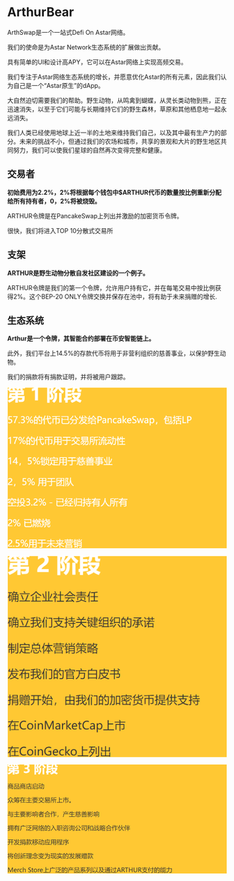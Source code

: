 # ArthurBear

ArthSwap是一个一站式Defi On Astar网络。

我们的使命是为Astar Network生态系统的扩展做出贡献。

具有简单的Ul和设计高APY，它可以在Astar网络上实现高频交易。

我们专注于Astar网络生态系统的增长，并愿意优化Astar的所有元素，因此我们认为自己是一个“Astar原生”的dApp。

大自然迫切需要我们的帮助。野生动物，从鸣禽到蝴蝶，从灵长类动物到熊，正在迅速消失，以至于它们可能与长期维持它们的野生森林，草原和其他栖息地一起永远消失。

我们人类已经使用地球上近一半的土地来维持我们自己，以及其中最有生产力的部分。未来的挑战不小，但通过我们的农场和城市，共享的景观和大片的野生地区共同努力，我们可以使我们星球的自然再次变得完整和健康。

## **交易者**

**初始费用为2.2%，2%将根据每个钱包中$ARTHUR代币的数量按比例重新分配给所有持有者，0，2%将被烧毁。**

ARTHUR令牌是在PancakeSwap上列出并激励的加密货币令牌。

很快，我们将进入TOP 10分散式交易所

## **支架**

**ARTHUR是野生动物分散自发社区建设的一个例子。**

ARTHUR令牌是我们的第一个令牌，允许用户持有它，并在每笔交易中按比例获得2%。这个BEP-20 ONLY令牌交换并保存在池中，将有助于未来捐赠的增长.

## 生态系统

**Arthur是一个令牌，其智能合约部署在币安智能链上。**

此外，我们平台上14.5%的存款代币将用于非营利组织的慈善事业，以保护野生动物。

我们的捐款将有捐款证明，并将被用户跟踪。

![image-20220805140214984](image-20220805140214984.png)

![image-20220805140244904](image-20220805140244904.png)

![image-20220805140325969](image-20220805140325969.png)
